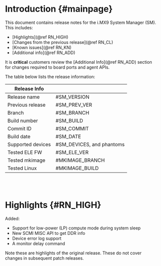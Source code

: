 Introduction {#mainpage}
============

This document contains release notes for the i.MX9 System Manager (SM). This includes:

- [Highlights](@ref RN_HIGH)
- [Changes from the previous release](@ref RN_CL)
- [Known issues](@ref RN_KN)
- [Additional info](@ref RN_ADD)

It is **critical** customers review the [Additional Info](@ref RN_ADD) section for changes
required to board ports and agent APIs.

The table below lists the release information:

| Release Info      |                             |
|-------------------|-----------------------------|
| Release name      | #SM_VERSION                 |
| Previous release  | #SM_PREV_VER                |
| Branch            | #SM_BRANCH                  |
| Build number      | #SM_BUILD                   |
| Commit ID         | #SM_COMMIT                  |
| Build date        | #SM_DATE                    |
| Supported devices | #SM_DEVICES, and phantoms   |
| Tested ELE FW     | #SM_ELE_VER                 |
| Tested mkimage    | #MKIMAGE_BRANCH             |
| Tested Linux      | #MKIMAGE_BUILD              |

<br>
<br>

Highlights {#RN_HIGH}
==========

Added:

- Support for low-power (LP) compute mode during system sleep
- New SCMI MISC API to get DDR info
- Device error log support
- A monitor delay command

Note these are highlights of the original release. These do not cover changes
in subsequent patch releases.

